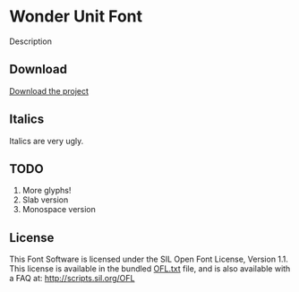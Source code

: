 <!-- ![Screenshot](https://raw.githubusercontent.com/) -->

# Wonder Unit Font

Description

## Download

[Download the project](https://github.com/wonderunit/font-wonder-unit/archive/master.zip)

## Italics

Italics are very ugly.

## TODO

1. More glyphs!
1. Slab version
1. Monospace version

## License

This Font Software is licensed under the SIL Open Font License, Version 1.1. This license is available in the bundled [OFL.txt](https://github.com/jpt/barlow/blob/master/OFL.txt) file, and is also available with a FAQ at: http://scripts.sil.org/OFL